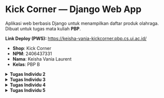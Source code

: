 # Kick Corner — Django Web App

Aplikasi web berbasis Django untuk menampilkan daftar produk olahraga.  
Dibuat untuk tugas mata kuliah **PBP**.

**Link Deploy (PWS):** https://keisha-vania-kickcorner.pbp.cs.ui.ac.id/

- **Shop**: Kick Corner  
- **NPM**: 2406437331  
- **Nama**: Keisha Vania Laurent  
- **Kelas**: PBP B  

<details>
<summary><strong>Tugas Individu 2</strong></summary>

## Implementasi checklist

1. **Membuat proyek dan app**
   - Memulai dengan membuat repo bernama `kick-corner` berisi proyek Django dengan package utama `kick_corner`.
   - Lalu membuat aplikasi `main` dan mendaftarkannya pada `INSTALLED_APPS` di `kick_corner/settings.py` agar dikenali oleh Django.

2. **Menghubungkan routing proyek ke app**
   - Di `kick_corner/urls.py`, saya mengarahlan rute utama (root path) ke `include('main.urls')`.  
   - Ini memastikan setiap request ke root situs diteruskan ke routing milik app `main`, supaya logika halaman utama terpusat di app.

3. **Merancang model `Product`**
   - Model disimpan di `main/models.py` dengan **UUID** sebagai primary key agar id unik. 
   - Atribut yang dibuat:
     - `name`, `price`, `description` untuk informasi dasar produk.
     - `thumbnail` sebagai URL gambar yang bersifat opsional (boleh kosong).
     - `category` memakai **`choices`** (`jersey`, `shoes`, `ball`, `accessory`, `training`, `nutrition`, `merchandise`).
     - `is_featured` sebagai penanda produk unggulan.
     - `stock`, `brand`, dan `size` untuk kebutuhan domain toko olahraga (ketersediaan, merek, ukuran).  
   - `__str__` mengembalikan nama produk agar mudah dibaca di admin/log.
   - Setelah itu, saya membuat dan menerapkan **migrasi** agar skema database sinkron dengan definisi model.

4. **Menyusun fungsi pada `views.py`**
   - Di `main/views.py` saya membuat fungsi show_main yang:
     - Mengambil semua data `Product`.
     - Menyusun context (shop, NPM, nama, kelas, products).
     - Merender ke `main.html` agar data tampil rapi.

5. **Membuat routing app**
   - Di `main/urls.py`, saya memetakan path root ('') ke `show_main`.
   - Dengan begitu, ketika pengunjung membuka halaman utama, langsung diarahkan ke view yang menampilkan identitas dan daftar produk.

6. **Membangun template untuk tampilan**
   - Di `main/templates/main.html`, saya menampilkan:
     - Identitas (shop, NPM, nama, kelas) di header.
     - Daftar produk: gambar (jika ada), nama, label kategori via `{{ p.get_category_display }}`, brand (jika ada), penanda featured, harga, dan deskripsi.
     - Fallback “There is no product yet.” jika database masih kosong.

7. **Deployment ke PWS**
   - Saya mengunggah kode ke PWS sesuai alur platform:
     - Membuat proyek PWS
     - Atur environment variables
     - Menambahkan URL deployment PWS pada `ALLOWED_HOSTS`
     - Commit perubahan dan jalankan project command dari PWS

8. **Membuat README.md**
   - Saya menambahkan tautan PWS dan menjelaskan keseluruhan proses di atas dan juga menjelaskan mengenai alur request/response (kaitan `urls.py` → `views.py` → `models.py` → template), peran `settings.py`, cara kerja migrasi, alasan memilih Django, serta feedback untuk asisten dosen. (Akan ada di bawah ini).

## Bagan arsitektur request/response

![Django MVT Flow](assets/django-diagram.webp)

Django adalah web framework berbasis Python yang mengikuti pola **Model–View–Template (MVT)**. Pola ini memisahkan antara logika data (model), logika aplikasi (view), dan tampilan (template). Alur request–response di Django dapat dijelaskan sebagai berikut:

1. **Client → Server → Django**  
   User mengirimkan request melalui browser. Request ini diteruskan ke aplikasi Django oleh server.

2. **URL (`urls.py`)**  
   Django memiliki URL dispatcher yang bertugas mencocokkan path request dengan pola yang ada di `urls.py`. Misalnya, permintaan ke `/` diarahkan ke fungsi `show_main` di `views.py`.

3. **View (`views.py`)**  
   View bertugas memproses request.
   - Mengambil data dari model (`models.py`),
   - Menyusun context yang berisi data dan identitas,
   - Memanggil template untuk merender halaman.  

   Di proyek ini, `show_main` mengambil daftar produk dari model `Product` dan meneruskannya ke template `main.html`.

4. **Model (`models.py`)**  
   Model merepresentasikan struktur data di database. Misalnya, `Product` dengan field `name`, `price`, `category`, dll. View menggunakan ORM Django untuk berinteraksi dengan model, misalnya `Product.objects.all()` untuk mengambil semua produk.

5. **Template (`main.html`)**  
   Template merender data menjadi HTML. Context dari view (identitas dan daftar produk) ditampilkan dalam format halaman web.

6. **Response kembali ke Client**  
   Hasil render berupa HTML dikirim kembali ke browser, lalu ditampilkan ke user sebagai halaman web.

### Hubungan antar file

- **`urls.py`** → menghubungkan request dengan fungsi view yang tepat.  
- **`views.py`** → berisi logika aplikasi, mengambil data dari model, lalu menyiapkan context.  
- **`models.py`** → merepresentasikan struktur database, menyimpan dan mengelola data.  
- **Template (HTML)** → menampilkan data ke user dengan format yang diinginkan.  

Dengan arsitektur ini, Django menyederhanakan proses membangun aplikasi web yang kompleks dengan cara yang terstruktur, cepat, dan aman.

Referensi: https://medium.com/@dhanendra73984/understanding-django-architecture-workflow-advantages-and-beginners-setup-guide-ad77f390bcc3

## Peran `settings.py` dalam proyek Django

File `settings.py` berfungsi sebagai pusat konfigurasi proyek Django. Semua pengaturan inti aplikasi didefinisikan di sini, mulai dari keamanan, daftar aplikasi, hingga database dan template. Di proyek ini, `settings.py` mengatur beberapa hal penting:

1. **Keamanan**: `SECRET_KEY` digunakan untuk operasi kriptografi, `DEBUG` menentukan mode development atau production, dan `ALLOWED_HOSTS` membatasi domain yang boleh mengakses aplikasi (termasuk domain PWS).

2. **Aplikasi & Middleware**: `INSTALLED_APPS` mendaftarkan aplikasi yang digunakan (misalnya `main`), sedangkan `MIDDLEWARE` berisi komponen perantara seperti autentikasi, session, dan proteksi CSRF.

3. **Routing & Template**: `ROOT_URLCONF` menunjuk ke `kick_corner/urls.py`, sementara `TEMPLATES` mengatur rendering HTML agar Django bisa menemukan file seperti `main/templates/main.html`.

4. **Database**: Saat development, proyek menggunakan SQLite. Saat production, konfigurasi PostgreSQL digunakan, dengan kredensial diambil dari environment variables (`.env` atau PWS).

5. **Lain-lain**: File ini juga mengatur validasi password, bahasa (`LANGUAGE_CODE`), zona waktu (`TIME_ZONE`), static files (`STATIC_URL`), dan tipe primary key default untuk model.

Singkatnya, `settings.py` adalah **otak konfigurasi** proyek Django. Tanpa file ini, Django tidak tahu harus menggunakan aplikasi apa, database mana, atau bagaimana cara merender template dan mengelola keamanan aplikasi.

## Cara kerja migrasi database di Django

Migrasi database di Django adalah mekanisme untuk menjaga agar struktur database selalu sesuai dengan definisi model pada kode. Prosesnya berjalan dalam beberapa tahap:

1. **Membuat Migrasi**  
   Setiap kali ada perubahan pada `models.py` (misalnya menambah field, mengubah tipe data, atau membuat model baru), Django bisa mendeteksi perubahan ini dan membuat berkas migrasi. Berkas ini berisi instruksi bagaimana database harus diubah.

2. **Menerapkan Migrasi** 
   Saat migrasi dijalankan, Django membaca berkas migrasi tersebut dan mengeksekusi instruksi di database. Contohnya: membuat tabel baru untuk model `Product`, menambah kolom `brand`, atau mengubah properti field tertentu.

3. **Mencatat Status Migrasi**  
   Django menyimpan catatan semua migrasi yang sudah dijalankan di tabel khusus bernama `django_migrations`. Dengan begitu, Django tahu migrasi mana yang sudah diterapkan dan mana yang belum.

Dengan sistem ini, developer bisa mengembangkan aplikasi dengan lebih fleksibel. Struktur database dapat terus berkembang mengikuti perubahan kode, tanpa perlu menulis query SQL manual. Migrasi juga memastikan semua developer memiliki struktur database yang konsisten.

## Mengapa Django cocok jadi framework awal untuk belajar?

Menurut saya, Django dipilih sebagai framework awal dalam pembelajaran karena sifatnya yang serba lengkap dan terstruktur. Framework ini sudah menyediakan banyak fitur bawaan seperti autentikasi, ORM untuk interaksi dengan database, serta proteksi keamanan, sehingga mahasiswa tidak perlu menambahkan komponen tambahan untuk memulai. 

Selain itu, Django menerapkan pola Model–View–Template (MVT) yang membantu memahami pemisahan antara data, logika, dan tampilan secara jelas. Hal ini sangat bermanfaat untuk melatih pola pikir terstruktur dalam membangun aplikasi. 

Dokumentasi yang lengkap, komunitas yang besar, serta penggunaannya yang luas di industri juga menjadi alasan mengapa Django relevan untuk dipelajari sejak awal. Django dapat memberikan pengalaman belajar yang mudah diikuti pemula dan tetap memberikan gambaran nyata tentang bagaimana aplikasi skala besar dikembangkan.

## Apakah ada feedback untuk asisten dosen tutorial 1?

Tidak ada.
</details>

<details>
<summary><strong>Tugas Individu 3</strong></summary>

## Mengapa perlu data delivery dalam pengimplementasian sebuah platform? 

1. **Mengirimkan data ke pengguna**
   Tanpa data delivery, data hanya akan tersimpan di server dan tidak pernah sampai ke pengguna. Platform tidak akan berguna kalau pengguna tidak bisa melihat atau memakai data di dalamnya.

2. **Fitur real-time dan pengalaman pengguna**
   Data delivery memastikan pengguna selalu mendapat data versi terbaru secara real-time atau hampir real-time.

3. **Analitik dan pengambilan keputusan**
   Data mentah dari aktivitas pengguna (klik, waktu yang dihabiskan, riwayat pembelian) sangat berguna untuk menganalisis perilaku pengguna dan tren bisnis. Dengan data delivery, keputusan akan dibuat berdasarkan data nyata. 

## Mana yang lebih baik antara XML dan JSON? Mengapa JSON lebih populer dibandingkan XML?

Menurut saya, **JSON lebih baik dibandingkan XML**, tetapi JSON dan XML sebenarnya memiliki beberapa kesamaan mendasar. Keduanya bersifat self-describing, artinya struktur datanya bisa dibaca dan dipahami manusia tanpa alat khusus. Baik JSON maupun XML juga bersifat hierarkis, data dapat berisi data lain di dalamnya (*nested*). Selain itu, keduanya dapat diproses oleh banyak bahasa pemrograman.

Namun, ada perbedaan penting yang membuat JSON lebih disukai. JSON tidak menggunakan tag pembuka dan penutup seperti XML sehingga ukuran datanya lebih ringkas dan mudah dibaca. JSON juga mendukung array secara langsung, sedangkan XML perlu struktur tambahan untuk merepresentasikannya. Yang paling signifikan, XML harus diurai menggunakan parser XML khusus, sedangkan JSON cukup diurai dengan fungsi bawaan JavaScript (`JSON.parse`) sehingga prosesnya jauh lebih cepat dan sederhana.

Karena itu, JSON dianggap lebih unggul. Dengan XML, kita harus mengambil dokumen XML, kemudian memprosesnya dengan XML DOM, menelusuri setiap elemen, lalu mengekstrak nilai dan menyimpannya dalam variabel. Sementara dengan JSON, kita cukup mengambil string JSON dan langsung mengubahnya menjadi objek siap pakai hanya dengan satu langkah parsing. Kesederhanaan inilah yang membuat JSON lebih cepat, ringan, dan praktis digunakan dibandingkan XML.

## Apa fungsi dari method `is_valid()` pada form Django dan mengapa itu dibutuhkan?

### **Fungsi `is_valid()`**
- Mengecek apakah semua field yang wajib diisi sudah terisi
- Mengecek apakah format data sesuai (misalnya email valid, angka benar, panjang teks sesuai batas)
- Menjalankan semua custom validation yang kita buat di form
- Jika semua validasi lolos, is_valid() akan mengembalikan True. Jika ada kesalahan, akan mengembalikan False dan kita bisa melihat daftar error lewat `form.errors`.

### **Kenapa dibutuhkan?**

`is_valid()` dibutuhkan karena method ini memastikan bahwa data yang dikirim pengguna ke form benar dan sesuai aturan sebelum diproses lebih lanjut oleh Django. Tanpa validasi ini, data yang salah atau tidak lengkap bisa masuk ke sistem dan menyebabkan error saat disimpan ke database atau saat digunakan dalam logika program. Dengan memanggil `is_valid()`, Django akan mengecek setiap field di form sesuai tipe data dan aturan validasinya, lalu memberi tahu apakah datanya aman untuk dipakai. Hal ini penting agar integritas data tetap terjaga dan pengguna bisa mendapat umpan balik jika ada kesalahan input.

## Mengapa dibutuhkan `csrf_token` saat membuat form di Django? Apa yang terjadi jika tidak menambahkan `csrf_token`? Bagaimana hal tsb dapat dimanfaatkan oleh penyerang?

### **Mengapa `csrf_token` dibutuhkan?**

`csrf_token` dalah kode unik yang dibuat oleh server dan disisipkan ke setiap form. Saat form dikirim, Django akan memeriksa apakah token yang dikirim cocok dengan token yang tersimpan di sesi pengguna. Jika cocok, permintaan dianggap sah, jika tidak, permintaan akan ditolak.

Ini penting karena memastikan bahwa form benar-benar dikirim oleh pengguna yang sah dari situs kita sendiri, bukan dari situs pihak ketiga yang bisa saja dibuat oleh orang lain.

### **Apa yang terjadi jika tidak ada `csrf_token`?**

Kalau kita tidak menambahkan `csrf_token`, maka form tidak memiliki mekanisme verifikasi asal permintaan. Akibatnya, server tidak bisa membedakan apakah permintaan tersebut dikirim langsung oleh pengguna dari situs kita atau dikirim dari situs lain.

### **Bagaimana penyerang dapat memanfaatkannya?**

Tanpa `csrf_token`, penyerang bisa membuat halaman web palsu yang diam-diam mengirim form ke server kita atas nama korban yang sedang login (karena browser korban otomatis mengirimkan cookie sesi).

Misalnya, jika pengguna sedang login ke situs bank, penyerang dapat membuat halaman berbahaya yang mengirimkan form transfer uang ke server bank tanpa sepengetahuan pengguna. Karena tidak ada `csrf_token`, server akan menganggap permintaan itu sah dan memprosesnya.

## Implementasi checklist

1. **Menambahkan 4 + 2 fungsi di `views`: `show_xml`, `show_json`, `show_xml_by_id`, `show_json_by_id`, `add_product`, `show_product`**

- Untuk 4 fungsi pertama tujuannya sama, yaitu mengambil data dari model Product lalu menampilkannya dalam format tertentu (XML atau JSON). Langkah umumnya seperti ini:
  - Ambil data dari database
    - Bisa semua data (`Product.objects.all()`)
    - Atau satu data berdasarkan ID (pakai `filter(pk=...)` atau `get(pk=...)`)
  - Serialize data
    - `serializers.serialize("xml", data) `untuk mengubah menjadi XML
    - `serializers.serialize("json", data)` untuk mengubah menjadi JSON
  - Kirim hasil ke browser
    - Kembalikan data hasil serialize dalam `HttpResponse`
    - Sertakan content_type yang sesuai: `"application/xml"` atau `"application/json"`
  - Handle jika data tidak ditemukan
    - Jika ID tidak ada, kembalikan `HttpResponse(status=404)`

- Untuk fungsi `add_product`, tujuannya adalah menambahkan data produk baru ke dalam database melalui sebuah form yang diisi oleh pengguna.
  - Membuat instance `ProductForm` dan mengambil data dari `request.POST` (atau none jika tidak ada input).
  - Melakukan validasi dengan `form.is_valid()` dan cek apakah method request adalah POST
  - Menyimpan data ke database dengan `form.save()` jika valid.
  - Melakukan redirect (ke `show_main`) setelah berhasil submit.
  - Jika tidak valid atau request pertama kali (GET), render `add_product.html` dengan context `{'form': form}`.

- Untuk fungsi `show_product`, tujuannya adalah menampilkan detail satu produk berdasarkan ID sekaligus menambah jumlah tampilan (views).
  - Mengambil objek produk berdasarkan `ID` dengan `get_object_or_404` agar otomatis `404` jika produk tidak ditemukan.
  - Menambah jumlah views produk dengan memanggil method `product.increment_views()`.
  - Menyusun context `{'product': product}` untuk dikirim ke template.
  - Merender halaman detail `product_detail.html` untuk menampilkan detail produk ke pengguna.

2. **Membuat routing URL untuk masing fungsi pada `views`**
  - Mendefinisikan daftar urlpatterns di file `urls.py`. Di dalamnya, setiap `path()` berisi pola URL (seperti `/add-product/` atau `/xml/`) dan nama fungsi `view` yang akan menangani permintaan ke URL tersebut. 
  - Saya juga memberikan name pada setiap path supaya URL itu bisa dipanggil atau redirect dengan mudah.

3. **Membuat halaman yang menampilkan data objek model yang memiliki tombol `Add` yang akan redirect ke halaman form, serta tombol `Detail` pada setiap data objek model yang akan menampilkan halaman detail objek.**
  - Membuat tombol **`+ Add Product`**
    - Terdapat elemen `<a>` dengan `href="{% url 'main:add_product' %}"` yang akan mengarahkan pengguna ke halaman form penambahan produk.
  - Menampilkan daftar produk dalam bentuk loop
    - Menggunakan `{% for p in products %}` untuk menampilkan semua objek produk yang dikirim dari views.
    - Untuk setiap produk:
      - Menampilkan gambar thumbnail jika ada.
      - Menampilkan nama produk (`{{ p.name }}`) yang dibungkus `<a>` menuju halaman detail (`{% url 'main:show_product' p.id %}`).
      - Menampilkan informasi (kategori, brand, dan status featured).
      - Menampilkan harga produk (`{{ p.price }}`).
    - Menangani kondisi tanpa produk
      - Jika tidak ada data produk, blok `{% empty %}` akan menampilkan pesan "There is no product yet.".
  - Membuat tombol **`View details`** pada setiap produk.
    - Tombol ini mengarah ke halaman detail produk berdasarkan ID produk.
    - Saat diklik, pengguna diarahkan ke `show_product` untuk melihat informasi lengkap produk.
  - Memberikan styling dengan CSS

4. **Membuat halaman form untuk menambahkan objek model pada app sebelumnya.**
  - Membuat `ProductForm` sebagai `ModelForm`
    - Didefinisikan di `forms.py`.
    - `ModelForm` ini akan secara otomatis membuat field form berdasarkan field yang ada di model `Product`, sehingga tidak perlu menulis field satu per satu secara manual.
  - Menampilkan form di template
    - Template `add_product.html` mewarisi `base.html` dan membuat judul halaman “Add Product”.
    - Bagian `<form>` menggunakan `method="POST"` karena akan mengirim data ke server.
    - `{% csrf_token %}` digunakan untuk keamanan.
    - `{{ form.as_table }}` menampilkan seluruh field form dalam bentuk tabel secara otomatis.
    - Ada tombol `<input type="submit" value="Add Product" />` untuk mengirim form.
  - Memberi styling dengan CSS

5. **Membuat halaman yang menampilkan detail dari setiap data objek model.**
  - Mengatur judul halaman dengan nama produk
    - `{% block title %}{{ product.name }}{% endblock %}` agar tab browser menampilkan nama produk.
  - Tombol kembali ke daftar
    - `<a href="{% url 'main:show_main' %}" class="back-btn">…</a>` mengarahkan pengguna kembali ke halaman list produk.
  - Menampilkan judul dan metadata produk
    - `<h1>{{ product.name }}</h1>` untuk nama.
    - Bagian meta menampilkan:
      - `{{ product.get_category_display }}` (label dari choices kategori).
      - `{{ product.brand }}`, ukuran `{{ product.size }}`, stok `{{ product.stock }}`.
      - Badge “Featured” bila `product.is_featured` true.
      - Tanggal dibuat `{{ product.created_at|date:"d M Y, H:i" }}`.
  - Menampilkan thumbnail bila ada
    - `{% if product.thumbnail %} <img src="{{ product.thumbnail }}" …> {% endif %}`.
  - Menampilkan harga dan deskripsi
    - `<p class="price">Rp {{ product.price }}</p>`
    - `<p class="description">{{ product.description }}</p>`
  - Memberi styling dengan CSS

## Apakah ada feedback untuk asisten dosen tutorial 2?

Tidak ada.

## Screenshot postman

### http://localhost:8000/xml
![XML](assets/xml-1.png)
![XML](assets/xml-2.png)

### http://localhost:8000/json
![JSON](assets/json-1.png)
![JSON](assets/json-2.png)

### http://localhost:8000/xml/c24ef3ae-6cf3-4a1d-9178-c0da771a46f4
![XML with ID](assets/xml-id.png)

### http://localhost:8000/json/c24ef3ae-6cf3-4a1d-9178-c0da771a46f4
![JSON with ID](assets/json-id.png)

</details>

<details>
<summary><strong>Tugas Individu 4</strong></summary>

## Apa itu Django AuthenticationForm? Bagaimana kelebihan dan kekurangannya?

`AuthenticationForm` adalah form bawaan di Django yang digunakan untuk melakukan proses login (autentikasi) menggunakan username dan password.

### Kelebihan

- **Siap pakai**. Kita tidak perlu menulis logic dasar login sendiri, form sudah mengurus pengecekan username/password serta validasi lainnya.
- **Integrasi dengan sistem autentikasi Django**. Karena form ini bagian dari django.contrib.auth, dia bekerja dengan baik dengan backend autentikasi, session, middleware, dan setting lain yang terkait.
- **Bisa dikostumisasi**. Jika kita butuh aturan login tambahan (misalnya harus verifikasi email dulu, memblokir berdasarkan domain, atau memeriksa kondisi khusus), kita bisa subclass `AuthenticationForm` dan override metode yang ada.
- **Keamanan**. Karena built-in, sudah diuji di banyak aplikasi dan komunitas, serta sudah meng-handle hal-hal dasar seperti hashing password, pengecekan akun aktif, dsb. Ini membantu menghindarkan banyak masalah keamanan yang muncul kalau kita mulai dari nol.

### Kekurangan

- **Tampilan & UX dasar**. Perlu kustomisasi template/form (widget, label, pesan error) agar sesuai desain.
- **Tidak ada rate limiting / lockout**. Perlu ada proteksi terhadap upaya login berulang (brute-force) sebagai bagian dari form default. Fitur seperti CAPTCHA harus ditambahkan secara eksternal.
- **Login pakai email bukan default**. Butuh backend kustom atau subclass `AuthenticationForm` agar autentikasi pakai email.

## Perbedaan antara autentikasi dan otorisasi dan bagaiamana Django mengimplementasikan kedua konsep tersebut?

### Autentikasi vs Otorisasi

| **Autentikasi** | **Otorisasi** |
|-------------|-----------|
| Verifikasi identitas pengguna. | Penentuan hak akses & izin pengguna. |
| Dilakukan **sebelum** otorisasi. | Dilakukan **setelah** autentikasi. |
| Butuh data login (username, password, OTP, biometrik). | Butuh informasi peran (role) atau level akses. |
| Menjawab pertanyaan: **“Siapa kamu?”** | Menjawab pertanyaan: **“Apa yang boleh kamu lakukan?”** |
| **Contoh:** login ke akun. | **Contoh:** akses halaman admin hanya untuk user dengan role *admin*. |

### Implementasi Authentication dan Authorization di Django

**Authentication (Autentikasi)** di Django diimplementasikan melalui sistem **backend** yang memverifikasi identitas pengguna. Secara default, Django menggunakan `ModelBackend` yang memeriksa *username* dan *password* dengan fungsi `authenticate()`. Jika valid, fungsi `login()` akan membuat **session** dan menambahkan identitas pengguna ke dalam `request.user`.  

Django menyimpan **Session ID** di sisi klien melalui cookie `sessionid`, sementara detail sesi disimpan di server.  
Dengan begitu, setiap request berikutnya bisa dikenali sebagai milik pengguna tertentu tanpa perlu login ulang.  

Form bawaan seperti `UserCreationForm` (untuk registrasi) dan `AuthenticationForm` (untuk login) memudahkan developer dalam mengelola autentikasi pengguna di aplikasi web.

---

**Authorization (Otorisasi)** di Django mengatur apa yang boleh dilakukan pengguna setelah terautentikasi. Django menyediakan **permission** dan **group** untuk mengelola hak akses secara detail.  

- `@login_required` memastikan hanya pengguna login yang bisa mengakses suatu view.  
- `PermissionRequiredMixin` membatasi akses berdasarkan izin tertentu.  

Pada tingkat model, otorisasi bisa diterapkan dengan menambahkan `ForeignKey` ke model `User`, sehingga setiap data dikaitkan dengan pemiliknya. Developer kemudian dapat membatasi akses menggunakan `request.user`, misalnya hanya menampilkan data yang dibuat oleh pengguna tersebut.  

Dengan cara ini, Django memastikan kontrol akses berjalan sesuai aturan yang ditetapkan dalam aplikasi.

## Kelebihan & Kekurangan Session vs Cookies (menyimpan state)

### Session (server-side)

**Kelebihan**
- **Lebih aman**: data disimpan di server, browser hanya memegang `sessionid`.
- **Kapasitas fleksibel**: tidak dibatasi 4KB seperti cookie.
- **Mudah dicabut**: logout/invalidasi di server langsung menonaktifkan sesi.

**Kekurangan**
- **Butuh penyimpanan server**: database/cache ada biaya perawatan & pembersihan.
- **Skalabilitas**: butuh shared store (cache/DB) atau sticky session saat multi-server.
- **Kompleksitas operasional**: konfigurasi dan monitoring store sesi.

### Cookies (client-side)

**Kelebihan**
- **Sederhana & ringan untuk preferensi**: cocok untuk data kecil yang tidak sensitif (mis. tema, tampilan).
- **Persisten**: bisa bertahan antar sesi browser dengan expiry yang diatur.

**Kekurangan**
- **Batas ukuran**: umumnya 4KB per cookie.
- **Risiko keamanan**: rentan XSS/CSRF/pencurian jika tidak `HttpOnly/Secure/SameSite`.
- **Mudah dimodifikasi klien**: perlu signed/encrypted jika menyimpan nilai penting.

## Apakah penggunaan cookies aman secara default dalam pengembangan web, atau apakah ada risiko potensial yang harus diwaspadai? Bagaimana Django menangani hal tersebut?

### Penggunaan & risiko cookies dalam pengembangan web

Cookies **tidak sepenuhnya aman secara default**, karena memiliki beberapa potensi risiko:
- **Tidak terenkripsi**, isi cookie dapat dibaca siapa saja.  
- **Rentan pencurian (session hijacking)**, bisa dicuri melalui XSS atau sniffing koneksi non-HTTPS.  
- **Cross-Site Request Forgery (CSRF)**, cookie dikirim otomatis pada setiap request ke domain terkait.  
- **Penyimpanan data sensitif**, jika developer menyimpan password/data pribadi langsung di cookie.  

### Bagaimana Django menangani risiko tersebut?

Django menyediakan mekanisme bawaan untuk mengurangi risiko keamanan dari penggunaan cookies:

1. **Session Server-Side**  
  - Data sensitif tidak disimpan langsung di cookie.  
  - Hanya **session ID** (`sessionid`) yang ada di cookie, sementara data lengkap disimpan di server (database, cache, atau file).  
  - Dengan cara ini, isi data pengguna tidak dapat dibaca langsung dari sisi klien.  
  - Contohnya: pemanggilan `login(request, user)` pada `login_user` otomatis membuat session server-side.

2. **Konfigurasi Cookie Security**  
  Django memiliki pengaturan khusus di `settings.py` untuk mengamankan cookies:
  - `SESSION_COOKIE_SECURE`, cookie hanya dikirim melalui HTTPS.  
  - `SESSION_COOKIE_HTTPONLY`, mencegah cookie diakses lewat JavaScript (mitigasi XSS).  
  - `SESSION_COOKIE_SAMESITE`, membatasi pengiriman cookie lintas situs (melawan CSRF).   

3. **Proteksi CSRF Bawaan**  
  - Django otomatis menambahkan token CSRF di setiap form POST.  
  - Token ini diverifikasi bersama cookie `csrftoken`, sehingga request tanpa token valid akan ditolak.  
  - Contohnya: `{% csrf_token %}` pada `register.html` dan `login.html`.

4. **Signed Cookies**  
  - Untuk data yang perlu disimpan di sisi klien, Django menyediakan `set_signed_cookie()` dan `get_signed_cookie()`.  
  - Nilai cookie ditandatangani secara kriptografis agar tidak bisa dimanipulasi tanpa terdeteksi.  *  

5. **Decorator & Middleware**  
  - `@login_required` memastikan halaman hanya dapat diakses oleh user yang sudah login (berdasarkan session cookie).  
  - Middleware autentikasi & CSRF secara default aktif untuk memverifikasi request.  
  - Contohnya: penggunaan `@login_required` pada `show_main` dan `show_news`.

## Implementasi Checklist

1. **Membuat fungsi dan form registrasi**
  - Menambahkan fungsi `register` di `views.py`:
    - `UserCreationForm()` membuat form bawaan Django untuk pendaftaran user baru.
    - Validasi input dan akan disimpan akun baru ke database dengan `form.save()`
    - `return redirect('main:login')`, redirect ke halaman login.
  - Membuat `register.html` dan render form dengan `{{ form.as_table }}` + `{% csrf_token %}`.
  - Sambungkan route di `urls.py` dengan `path('register/', register, name='register')`.

2. **Membuat fungsi login dan menyimpan cookie `last_login`**
  - Menambahkan fungsi `login_user` di `views.py`:
    - Menambahkan form autentikasi bawaan Django dengan `AuthenticationForm(data=request.POST)`.
    - Jika form valid, mengambil objek user, memanggil `login(request, user)` yang akan membuat session server-side.
    - Redirect dengan `response = HttpResponseRedirect(reverse("main:show_main"))` setelah login.
    - Menyimpan waktu login terakhir ke cookie dengan `response.set_cookie('last_login', str(datetime.datetime.now()))`.
    - Jika request method tidak POST, akan membuat `AuthenticationForm(request)` kosong agar ketika user buka halaman login, mereka langsung melihat form kosong. Form ini kemudian dikirim dan dirender ke `login.html`.
  - Membuat template `login.html` dan merender form.
  - Menyambungkan route di `urls.py` degan `path('login/', login_user, name='login')`.

3. **Membuat fungsi logout dan menghapus cookie**
  - Menambahkan fungsi `logout_user` di `views.py`:
    - `logout(request)` akan menghapus session dari server & cookie `sessionid` di browser.
    - Redirect ke login dengan `response = HttpResponseRedirect(reverse('main:login'))`
    - Hapus cookie tambahan yang dibuat saat login dengan `response.delete_cookie('last_login')`.
  - Menambahkan tombol logout di `main.html`.
  - Menyambungkan route di `urls.py` dengan menambahkan `path('logout/', logout_user, name='logout')`.

4. **Restriksi akses halaman**
  - Di `views.py` menambahkan decorator `@login_required(login_url='/login')` di atas fungsi `show_main` dan `show_product` yang artinya, halaman hanya bisa dibuka jika user sudah login.

5. **Menggunakan data dari cookies (`last_login`)**
  - Di `views.py`:
    - `login_user` akan set cookie `last_login`.
    - `show_main` akan mengambil cookie dengan `'last_login': request.COOKIES.get('last_login', 'Never')` lalu mengirimnya ke template.
  - Di template, akan ditampilkan informasi `last_login` yang dikirim dari `views.py`.

6. **Menghubungkan model `Product` dengan `user`**
  - Di class `Product` menambahkan atribut `user` yang mana diambil dari `models.ForeignKey(User, on_delete=models.CASCADE, null=True)`.
  - Pada `views.py`:
    - Di`add_product` akan mengisi field `user` dengan user yang sedang login.
    - Di `show_main` menambahkan filter `?filter=all` untuk semua produk, `?filter=my` untuk produk milik user yang sedang login dan mengirim context tambahan `user: request.user`.
  - Pada `main.html`: 
    - Menampilkan user yang sedang login dan menampilkan author (pembuat) produk, anonymous jika `null`.
    - Membuat tombol untuk filter All Products dan My Products.

7. **Membuat dua akun user dengan masing-masing tiga dummy data**
  - Mengaktifkan environment dengan `env/Scripts/activate`
  - Runserver dengan `python manage.py runserver`
  - Membuka localhost:
     - Registrasi akun (buat dua akun),
     - Login ke akun yang sudah dibuat,
     - Menambahkan tiga produk di tiap akun yang sudah dibuat.
</details>

<details>
<summary><strong>Tugas Individu 5</strong></summary>

## Urutan prioritas pengambilan CSS selector

Ketika beberapa aturan CSS berlaku pada elemen yang sama, yang dipakai adalah aturan dengan **specificity tertinggi**. Urutannya dari yang paling kuat ke yang paling lemah:

1. Inline style
2. ID selector (`#id`)
3. Class, attribute selector, pseudo-class
4. Element selector & pseudo-element
5. Universal selector (`*`) dan `:where()`

### Contohnya
```css
p { color: red; } /* element */
.test { color: green; } /* class */
#demo { color: blue; } /* id */
```

```html
<p id="demo" class="test" style="color: pink;">Hello World!</p>
```

### Hasil:
- `p`: merah  
- `.test`: hijau  
- `#demo`: biru  
- `style="color: pink;"`: **pink (menang, inline style)**  

---

Specificity dihitung dengan format `a-b-c`:
- `a` = jumlah **ID**
- `b` = jumlah **class/attribute/pseudo-class**
- `c` = jumlah **element/pseudo-element**

| Selector                              | Contoh                   | Bobot (`a-b-c`) | Keterangan                      |
|---------------------------------------|--------------------------|-----------------|---------------------------------|
| Inline style                      | `<h1 style="color:pink">`| –               | Paling kuat, override semua      |
| ID selector                       | `#demo {}`               | 1-0-0         | Kedua terkuat                   |
| Class / Attribute / Pseudo-classm| `.test {}`, `[type="text"]`, `:hover` | 0-1-0 | Lebih kuat dari element biasa   |
| Element / Pseudo-element | `p {}`, `h1 {}`, `::after` | 0-0-1       | Lebih lemah dari class & id     |
| Universal / :where()              | `* {}`, `:where(div)`    | 0-0-0         | Paling lemah, hampir tak berpengaruh |

## Mengapa responsive design menjadi konsep yang penting dalam pengembangan aplikasi web? Berikan contoh aplikasi yang sudah dan belum menerapkan responsive design, serta jelaskan mengapa!

Responsive design adalah pendekatan desain web yang membuat tampilan website menyesuaikan otomatis dengan berbagai ukuran layar (desktop, tablet, smartphone). Tujuannya agar pengguna tetap nyaman mengakses kontent tanpa harus zoom in/zoom out atau scroll ke samping.

### Mengapa penting?
- **Penggunaan mobile meningkat**: mayoritas orang mengakses web lewat HP, jadi aplikasi harus tetap nyaman dipakai di layar kecil.
- **User experience (UX) lebih baik**: navigasi lebih mudah, teks terbaca jelas, tombol tidak terlalu kecil.
- **SEO (Search Engine Optimization)**: Google memberi peringkat lebih tinggi pada website yang mobile-friendly.
- **Efisiensi pengembangan**: satu desain bisa dipakai di berbagai device, tidak perlu bikin versi terpisah untuk desktop dan mobile.

### Contoh:
- Aplikasi yang **sudah** menerapkan responsive design:
  - [YouTube](https://youtube.com): saat dibuka di HP, layout berubah (sidebar disembunyikan jadi menu hamburger, video otomatis menyesuaikan lebar layar).
  - [Tokopedia](https://tokopedia.com): grid produk berubah sesuai ukuran layar, tombol beli tetap mudah dijangkau di mobile.
- Aplikasi yang belum menerapkan responsive design:
  - [Non-responsive web](https://dequeuniversity.com/library/responsive/1-non-responsive): layout menggunakan fixed width, sehingga tampilannya tidak menyesuaikan saat dibuka di layar kecil (misalnya smartphone):
    - Lebar halaman dikunci tetap
      ```css
      #container { width:1000px; margin:auto; }
      ```
      Kontainer utama web selalu berukuran 1000 piksel, tidak peduli ukuran layar. Kalau layar lebih kecil (misalnya 400–600 px), tampilannya akan terpotong dan tidak otomatis mengecil.
    - Tidak ada aturan untuk layar kecil
      ```css
      @media (max-width: 768px) {
        /* atur ulang tampilan untuk layar kecil */
      }
      ```
      Tidak ada satu pun `media query`. Jadi saat layar diperkecil, tampilan tidak berubah sama sekali, tetap dua kolom dan tetap selebar 1000 px.

## Perbedaan antara margin, border, dan padding, serta cara untuk mengimplementasikan ketiga hal tersebut

Dalam CSS, setiap elemen HTML diperlakukan sebagai sebuah **kotak (box)**.

### Content
- Bagian inti dari elemen, tempat teks atau gambar ditampilkan.  
- Lebar (`width`) dan tinggi (`height`) yang kita atur di CSS sebenarnya hanya berlaku untuk content area.  

### Padding
- Ruang kosong di dalam border, mengelilingi konten.  
- Transparan (tidak terlihat), tapi memberi jarak antara konten dengan border.  
- Menambah ukuran total elemen.  

Contoh:
```css
div {
  /* Memberi jarak 20px antara teks/gambar dengan border */
  padding: 20px;
}
```

### Border
- Garis yang mengelilingi padding + content.  
- Bisa diatur ketebalan, gaya (solid, dashed, dotted), dan warnanya.  
- Menambah ukuran total elemen.  

Contoh:
```css
div {
  /* Membuat border hijau setebal 5px */
  border: 5px solid green;
}
```
### Margin
- Ruang kosong di luar border, memberi jarak antara elemen ini dengan elemen lain.  
- Transparan (tidak terlihat).  
- Tidak menambah ukuran box, tapi menambah jarak antar elemen.  

Contoh:
```css
div {
  /* Memberi jarak 30px dari elemen lain di sekitarnya */
  margin: 30px;
}
```
---
### Ilustrasi box model
Dari dalam ke luar:  
**Content -> Padding -> Border -> Margin**  

Contoh:
```css
div {
  width: 300px; /* content width */
  border: 15px solid green; /* border */
  padding: 50px; /* padding */
  margin: 20px; /* margin */
}
```
Total lebar elemen:
```
= width + padding kiri/kanan + border kiri/kanan
= 300px + 100px + 30px
= 430px
```
Total tinggi elemen juga dihitung dengan rumus yang sama (height + padding atas/bawah + border atas/bawah).

## Konsep flex box dan grid layout beserta kegunaannya

### CSS Flexbox
Metode layout satu dimensi (baris atau kolom) yang memudahkan pengaturan posisi dan jarak antar elemen secara fleksibel dan responsif.

Kegunaan:
- Menyusun elemen secara horizontal atau vertikal  
- Membuat layout responsif dengan mudah  
- Mengatur perataan elemen dalam satu baris/kolom

Contoh:
```html
<div class="flex-container">
  <div>1</div>
  <div>2</div>
  <div>3</div>
</div>

<style>
.flex-container {
  display: flex;
}
</style>
```

### CSS Grid Layout
Metode layout dua dimensi (baris dan kolom) yang memudahkan membuat struktur halaman yang rapi.

Kegunaan:
- Menyusun elemen dalam baris dan kolom
- Cocok untuk layout halaman utama (header, sidebar, konten)
- Memudahkan desain responsif

Contoh:
```html
<div class="container">
  <div>1</div>
  <div>2</div>
  <div>3</div>
  <div>4</div>
  <div>5</div>
  <div>6</div>
  <div>7</div>
  <div>8</div>
</div>

<style>
.container {
  display: grid;
}
</style>
```
## Implementasi Checklist